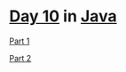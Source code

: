 # [Day 10](https://adventofcode.com/2021/day/10) in [Java](https://www.java.com/en/)

[Part 1](Part1.java)

[Part 2](Part2.java)